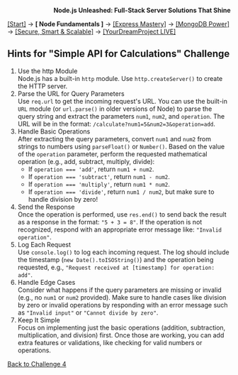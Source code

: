 **<p align="right">Node.js Unleashed: Full-Stack Server Solutions That Shine</p>**

[[Start]](../Introduction.md) → **[ Node Fundamentals ]** → [[Express Mastery]](../chapter-02/2-1.md) → [[MongoDB Power]](../chapter-03/3-1.md) → [[Secure, Smart & Scalable]](../chapter-04/4-1.md) → [[YourDreamProject LIVE]](../chapter-05/5-1.md)

## Hints for "Simple API for Calculations" Challenge

1. Use the http Module<br />
   Node.js has a built-in `http` module. Use `http.createServer()` to create the HTTP server.
2. Parse the URL for Query Parameters<br />
   Use `req.url` to get the incoming request's URL. You can use the built-in `URL` module (or `url.parse()` in older versions of Node) to parse the query string and extract the parameters `num1`, `num2`, and `operation`. The URL will be in the format: `/calculate?num1=5&num2=3&operation=add`.
3. Handle Basic Operations<br />
   After extracting the query parameters, convert `num1` and `num2` from strings to numbers using `parseFloat()` or `Number()`. Based on the value of the `operation` parameter, perform the requested mathematical operation (e.g., add, subtract, multiply, divide):
   - If `operation === 'add'`, return `num1 + num2`.
   - If `operation === 'subtract'`, return `num1 - num2`.
   - If `operation === 'multiply'`, return `num1 * num2`.
   - If `operation === 'divide'`, return `num1 / num2`, but make sure to handle division by zero!
4. Send the Response<br />
   Once the operation is performed, use `res.end()` to send back the result as a response in the format: `"5 + 3 = 8"`. If the operation is not recognized, respond with an appropriate error message like: `"Invalid operation"`.
5. Log Each Request<br />
   Use `console.log()` to log each incoming request. The log should include the timestamp (`new Date().toISOString()`) and the operation being requested, e.g., `"Request received at [timestamp] for operation: add"`.
6. Handle Edge Cases<br />
   Consider what happens if the query parameters are missing or invalid (e.g., no `num1` or `num2` provided). Make sure to handle cases like division by zero or invalid operations by responding with an error message such as `"Invalid input"` or `"Cannot divide by zero"`.
7. Keep It Simple<br />
   Focus on implementing just the basic operations (addition, subtraction, multiplication, and division) first. Once those are working, you can add extra features or validations, like checking for valid numbers or operations.

[Back to Challenge 4](1-5SB-4.md)
